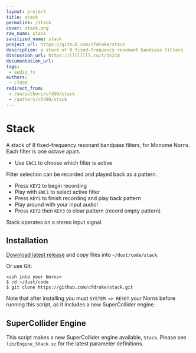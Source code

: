 ```yaml
---
layout: project
title: stack
permalink: /stack
cover: stack.png
raw_name: stack
sanitized_name: stack
project_url: https://github.com/cfdrake/stack
description: a stack of 8 fixed-frequency resonant bandpass filters
discussion_url: https://llllllll.co/t/35218
documentation_url: 
tags:
 - audio_fx
authors:
 - cfd90
redirect_from:
 - /en/authors/cfd90/stack
 - /authors/cfd90/stack
---
```

# Stack

A stack of 8 fixed-frequency resonant bandpass filters, for Monome Norns. Each filter is one octave apart.

- Use `ENC1` to choose which filter is active

Filter selection can be recorded and played back as a pattern.

- Press `KEY2` to begin recording
- Play with `ENC1` to select active filter
- Press `KEY3` to finish recording and play back pattern
- Play around with your input audio!
- Press `KEY2` then `KEY3` to clear pattern (record empty pattern)

Stack operates on a stereo input signal.
 
## Installation

[Download latest release](https://github.com/cfdrake/stack/archive/master.zip) and copy files into `~/dust/code/stack`.

Or use Git:

```
<ssh into your Norns>
$ cd ~/dust/code
$ git clone https://github.com/cfdrake/stack.git
```

Note that after installing you must `SYSTEM => RESET` your Norns before running this script, as it includes a new SuperCollider engine.

## SuperCollider Engine

This script makes a new SuperCollider engine available, `Stack`. Please see `lib/Engine_Stack.sc` for the latest parameter definitions.